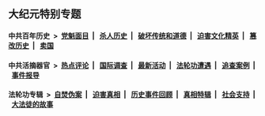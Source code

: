 ## 大纪元特别专题

#### 中共百年历史 &nbsp;>&nbsp; [党魁面目](indexes/nf1176107/README.md?08110430) &nbsp;| &nbsp; [杀人历史](indexes/nf1176106/README.md?08110430) &nbsp;| &nbsp; [破坏传统和道德](indexes/nf1176106/README.md?08110430) &nbsp;| &nbsp; [迫害文化精英](indexes/nf1176111/README.md?08110430) &nbsp;| &nbsp; [篡改历史](indexes/nf1176115/README.md?08110430) &nbsp;| &nbsp; [卖国](indexes/nf1176117/README.md?08110430) 

#### 中共活摘器官 &nbsp;>&nbsp; [热点评论](indexes/nf5879/README.md?08110430) &nbsp;| &nbsp; [国际调查](indexes/nf5947/README.md?08110430) &nbsp;| &nbsp; [最新活动](indexes/nf5883/README.md?08110430) &nbsp;| &nbsp; [法轮功遭遇](indexes/nf5881/README.md?08110430) &nbsp;| &nbsp; [追查案例](indexes/nf5880/README.md?08110430) &nbsp;| &nbsp; [事件报导](indexes/nf5877/README.md?08110430) 

#### 法轮功专辑 &nbsp;>&nbsp; [自焚伪案](indexes/nf5562/README.md?08110430) &nbsp;| &nbsp; [迫害真相](indexes/nf4379/README.md?08110430) &nbsp;| &nbsp; [历史事件回顾](indexes/nf5793/README.md?08110430) &nbsp;| &nbsp; [真相特辑](indexes/nf4389/README.md?08110430) &nbsp;| &nbsp; [社会支持](indexes/nf4386/README.md?08110430) &nbsp;| &nbsp; [大法徒的故事](indexes/nf1147481/README.md?08110430) 
